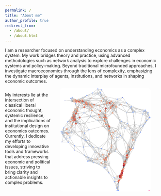 ```yaml
---
permalink: /
title: "About me"
author_profile: true
redirect_from: 
  - /about/
  - /about.html
---
```


I am a researcher focused on understanding economics as a complex system. My work bridges theory and practice, using advanced methodologies such as network analysis to explore challenges in economic systems and policy-making. Beyond traditional microfounded approaches, I investigate macroeconomics through the lens of complexity, emphasizing the dynamic interplay of agents, institutions, and networks in shaping economic outcomes.

<div style="display: flex; align-items: flex-start; gap: 30px;">
  <div style="max-width: 30%;">
    <p>
    My interests lie at the intersection of classical liberal economic thought, systemic resilience, and the implications of institutional design on economics outcomes. Currently, I dedicate my efforts to developing innovative tools and frameworks that address pressing economic and political issues, striving to bring clarity and actionable insights to complex problems.
   </p>

  </div>
  <div>
   <img src="/images/network_2.png" alt="Network illustration" 
     style="width: 300px; border-radius: 10px; !important;">
  </div>
</div>

